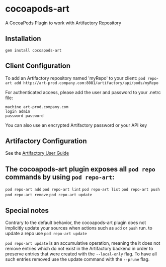 # cocoapods-art
A CocoaPods Plugin to work with Artifactory Repository

## Installation
`gem install cocoapods-art`

## Client Configuration
To add an Artifactory repository named 'myRepo' to your client:
`pod repo-art add http://art-prod.company.com:8081/artifactory/api/pods/myRepo`

For authenticated access, please add the user and password to your .netrc file:
```
machine art-prod.company.com
login admin
password password
```
You can also use an encrypted Artifactory password or your API key

## Artifactory Configuration
See the [Artifactory User Guide](https://www.jfrog.com/confluence/display/RTF/CocoaPods+Repositories)

## The cocoapods-art plugin exposes all `pod repo` commands  by using `pod repo-art`:
`pod repo-art add`
`pod repo-art lint`
`pod repo-art list`
`pod repo-art push`
`pod repo-art remove`
`pod repo-art update`

## Special notes
Contrary to the default behavior, the cocoapods-art plugin does not implicitly update your sources when actions such as `add` or `push` run.  to update a repo use  `pod repo-art update`

`pod repo-art update` is an accumulative operation, meaning the it does not remove entries which do not exist in the Artifactory backend in order to preserve entries that were created with the `--local-only` flag. To have all such entries removed use the update command with the `--prune` flag.
